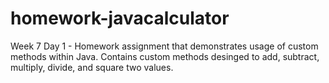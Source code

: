 # homework-javacalculator
Week 7 Day 1 - Homework assignment that demonstrates usage of custom methods within Java. Contains custom methods desinged to add, subtract, multiply, divide, and square two values.
